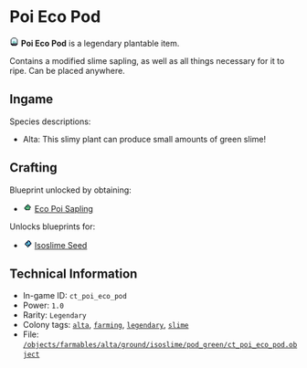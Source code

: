 # Poi Eco Pod

<img src="https://raw.githubusercontent.com/Ceterai/Enternia/main/objects/farmables/alta/ground/isoslime/pod_green/icon.png" alt="Poi Eco Pod icon" loading="lazy" height=16px width="auto" /> **Poi Eco Pod** is a legendary plantable item.

Contains a modified slime sapling, as well as all things necessary for it to ripe. Can be placed anywhere.

## Ingame

Species descriptions:

- Alta: This slimy plant can produce small amounts of green slime!

## Crafting

Blueprint unlocked by obtaining:

- <img src="https://raw.githubusercontent.com/Ceterai/Enternia/main/objects/farmables/alta/ground/isoslime/eco_green/icon.png" alt="Eco Poi Sapling icon" loading="lazy" height=16px width="auto" /> [Eco Poi Sapling](https://ceterai.github.io/MyEnternia/Wiki/EcoPoiSapling)

Unlocks blueprints for:

- <img src="https://raw.githubusercontent.com/Ceterai/Enternia/main/objects/farmables/alta/ground/isoslime/icon.png" alt="Isoslime Seed icon" loading="lazy" height=16px width="auto" /> [Isoslime Seed](https://ceterai.github.io/MyEnternia/Wiki/IsoslimeSeed)

## Technical Information

- In-game ID: `ct_poi_eco_pod`
- Power: `1.0`
- Rarity: `Legendary`
- Colony tags: [`alta`](https://ceterai.github.io/MyEnternia/Wiki/Tags/Alta), [`farming`](https://ceterai.github.io/MyEnternia/Wiki/Tags/Farming), [`legendary`](https://ceterai.github.io/MyEnternia/Wiki/Tags/Legendary), [`slime`](https://ceterai.github.io/MyEnternia/Wiki/Tags/Slime)
- File: [`/objects/farmables/alta/ground/isoslime/pod_green/ct_poi_eco_pod.object`](https://github.com/Ceterai/Enternia/blob/main/objects/farmables/alta/ground/isoslime/pod_green/ct_poi_eco_pod.object)
